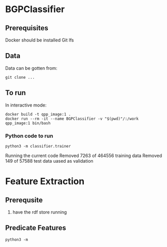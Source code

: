 # BGPClassifier

## Prerequisites
Docker should be installed
Git lfs

## Data
Data can be gotten from:
```
git clone ...
```

## To run
In interactive mode:
```
docker build -t qpp_image:1 .
docker run --rm -it --name BGPClassifier -v "$(pwd)"/:/work qpp_image:1 bin/bash
```

### Python code to run

``` 
python3 -m classifier.trainer
```

Running the current code
Removed 7263 of 464556 training data
Removed 149 of 57588 test data uased as validation

# Feature Extraction
## Prerequsite
1. have the rdf store running
## Predicate Features
```
python3 -m 
```